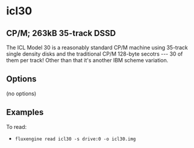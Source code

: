 icl30
====
## CP/M; 263kB 35-track DSSD
<!-- This file is automatically generated. Do not edit. -->

The ICL Model 30 is a reasonably standard CP/M machine using 35-track single
density disks and the traditional CP/M 128-byte secotrs --- 30 of them per
track! Other than that it's another IBM scheme variation.

## Options

(no options)

## Examples

To read:

  - `fluxengine read icl30 -s drive:0 -o icl30.img`

